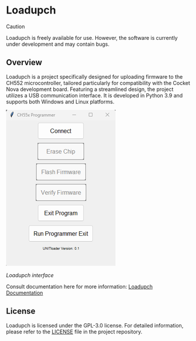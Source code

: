 # Loadupch

> [!CAUTION]  
> Loadupch is freely available for use. However, the software is currently under development and may contain bugs.

## Overview

Loadupch is a project specifically designed for uploading firmware to the CH552 microcontroller, tailored particularly for compatibility with the Cocket Nova development board. Featuring a streamlined design, the project utilizes a USB communication interface. It is developed in Python 3.9 and supports both Windows and Linux platforms.

![Loadupch interface](src/source/_static/loadupch.png)

*Loadupch interface*

Consult documentation here for more information: [Loadupch Documentation](./docs/index.html)

## License

Loadupch is licensed under the GPL-3.0 license. For detailed information, please refer to the [LICENSE](./LICENSE) file in the project repository.

